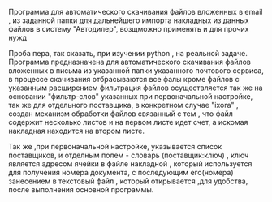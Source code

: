 Программа для автоматического скачивания файлов вложенных в email , из заданной папки для дальнейшего импорта накладных из данных файлов в систему "Автодилер", возщможно применять и для прочих нужд

Проба пера, так сказать, при изучении python , на реальной задаче. Программа предназначена для автоматического скачивания файлов вложенных в письма из указанной папки указанного почтового сервиса, в процессе скачивания отбрасываются все фалы кроме файлов с указанным расширением фильтрация файлов осуществляется так же на основании "фильтр-слов" указанных при первоначальной настройке, так же для отдельного поставщика, в конкретном случае "ixora" , создан механизм обработки файлов связанный с тем , что файл содержит несколько листов и на первом листе идет счет, а искомая накладная находится на втором листе.

Так же ,при первоначальной настройке, указывается список поставщиков, и отделным полем - словарь (поставщик:ключ) , ключ является адресом ячейки в файле накладной , который используется для получения номера документа, с последующим его(номера) занесением в текстовый файл , который открывается ,для удобства, после выполнения основной программы.